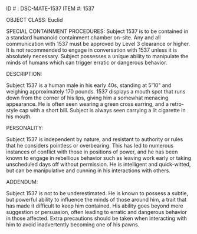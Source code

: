ID # : DSC-MATE-1537
ITEM #: 1537

OBJECT CLASS: Euclid

SPECIAL CONTAINMENT PROCEDURES: Subject 1537 is to be contained in a standard humanoid containment chamber on-site. Any and all communication with 1537 must be approved by Level 3 clearance or higher. It is not recommended to engage in conversation with 1537 unless it is absolutely necessary. Subject possesses a unique ability to manipulate the minds of humans which can trigger erratic or dangerous behavior.

DESCRIPTION: 

Subject 1537 is a human male in his early 40s, standing at 5'10" and weighing approximately 170 pounds. 1537 displays a mouth spot that runs down from the corner of his lips, giving him a somewhat menacing appearance. He is often seen wearing a green cross earring, and a retro-style cap with a short bill. Subject is always seen carrying a lit cigarette in his mouth.

PERSONALITY: 

Subject 1537 is independent by nature, and resistant to authority or rules that he considers pointless or overbearing. This has led to numerous instances of conflict with those in positions of power, and he has been known to engage in rebellious behavior such as leaving work early or taking unscheduled days off without permission. He is intelligent and quick-witted, but can be manipulative and cunning in his interactions with others. 

ADDENDUM: 

Subject 1537 is not to be underestimated. He is known to possess a subtle, but powerful ability to influence the minds of those around him, a trait that has made it difficult to keep him contained. His ability goes beyond mere suggestion or persuasion, often leading to erratic and dangerous behavior in those affected. Extra precautions should be taken when interacting with him to avoid inadvertently becoming one of his pawns.